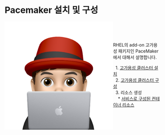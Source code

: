 # Pacemaker 설치 및 구성

<img align="left" src="/images/이승일--II_컴퓨터.png" width="350px" height="350px" title="100px" alt="안녕"></img><br>
<br>
<br>

RHEL의 add-on 고가용성 패키지인 PaceMaker에서 대해서 설명합니다.

&nbsp;&nbsp;1. [고가용성 클러스터 설치](documents/pre-requistic.md)<br>
&nbsp;&nbsp;2. [고가용성 클러스터 구성](documents/configure-cluster.md)<br>
&nbsp;&nbsp;3. 리소스 생성<br>
&nbsp;&nbsp;&nbsp;&nbsp;* [서비스로 구성된 컨테이너 리소스](documents/create_podman_as_service.md)<br>